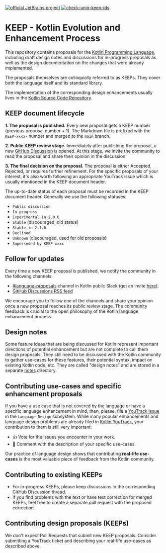 [![official JetBrains project](https://jb.gg/badges/official.svg)](https://confluence.jetbrains.com/display/ALL/JetBrains+on+GitHub) [![check-uniq-keep-ids](https://github.com/Kotlin/KEEP/actions/workflows/check-uniq-keep-ids.yml/badge.svg?branch=main)](https://github.com/Kotlin/KEEP/actions/workflows/check-uniq-keep-ids.yml)

# KEEP - Kotlin Evolution and Enhancement Process

This repository contains proposals for the [Kotlin Programming Language](https://kotlinlang.org), including 
draft design notes and discussions for in-progress proposals as well as
the design documentation on the changes that were already implemented. 

The proposals themselves are colloquially referred to as KEEPs. 
They cover both the language itself and its standard library. 

The implementation of the corresponding design enhancements usually lives in 
the [Kotlin Source Code Repository](https://github.com/JetBrains/kotlin).

## KEEP document lifecycle

**1. The proposal is published.**
Every new proposal gets a KEEP number (previous proposal number + 1).
The Markdown file is prefixed with the `KEEP-xxxx-` number and merged to the `main` branch.

**2. Public KEEP review stage.**
Immediately after publishing the proposal, a new [GitHub Discussion](https://github.com/Kotlin/KEEP/discussions) is opened.
At this stage, we invite the community to read the proposal and share their opinion in the discussion.

**3. The final decision on the proposal.**
The proposal is either Accepted, Rejected, or requires further refinement.
For the specific proposals of your interest, it's also worth following an appropriate YouTrack issue
which is usually mentioned in the KEEP document header.

The up-to-date status of each proposal must be recorded in the KEEP document header.
Generally we use the following statuses:
- `Public discussion`
- `In progress`
- `Experimental in 2.0.0`
- `Stable` (discouraged, old status)
- `Stable in 2.1.0`
- `Declined`
- `Unknown` (discouraged, used for old proposals)
- `Superseded by KEEP-xxxx`

## Follow for updates

Every time a new KEEP proposal is published,
we notify the community in the following channels:
* [#language-proposals](https://kotlinlang.slack.com/messages/language-proposals/) channel in Kotlin public Slack
  (get an invite [here](http://slack.kotlinlang.org/));
* [GitHub Discussions RSS feed](https://github.com/Kotlin/KEEP/discussions/categories/keep-discussions.atom?discussions_q=category%3Akeep-discussions+sort%3Adate_created)

We encourage you to follow one of the channels and share your opinion once a new proposal reaches its public review stage.
The community feedback is crucial to the open philosophy of the Kotlin language enhancement process.

## Design notes

Some feature ideas that are being discussed for Kotlin represent important directions of potential enhancement but 
are not complete to call them design proposals. They still need to be discussed
with the Kotlin community to gather use-cases for these features, their potential syntax, impact on existing Kotlin code, etc.
They are called "design notes" and are stored in a separate [notes](notes) directory.

## Contributing use-cases and specific enhancement proposals

If you have a use case that is not covered by the language or have a specific language enhancement in mind,
then, please, file a [YouTrack issue](https://kotl.in/issue) in the `Language Design` subsystem. 
While many popular enhancements and language design problems are already filed in 
[Kotlin YouTrack](https://youtrack.jetbrains.com/issues/KT?project=kt), your contribution to them is still very important:

* 👍 Vote for the issues you encounter in your work.
* 📝 Comment with the description of your specific use-cases.

Our practice of language design shows that contributing **real-life use-cases** is the most valuable piece of
feedback from the Kotlin community.

## Contributing to existing KEEPs

* For in-progress KEEPs, please keep discussions in the corresponding GitHub Discussion thread.
* If you find problems with the _text_ or have text correction for merged KEEPs, feel free to create a separate
  pull request with the proposed correction.

## Contributing design proposals (KEEPs)

We don't expect Pull Requests that submit new KEEP proposals.
Consider submitting a YouTrack ticket and describing your real-life use-cases as described above.
